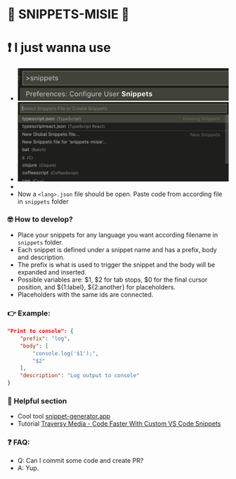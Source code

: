 # 🐻 SNIPPETS-MISIE 🐻

# ❗️ I just wanna use
- ![VScode edit snippets command](https://github.com/lebrande/snippets-misie/blob/master/assets/vscode-edit-snippets-command.png "VScode edit snippets command")
- ![VScode edit snippets command](https://github.com/lebrande/snippets-misie/blob/master/assets/lang-list.png "VScode edit snippets command")
- 
- Now a `<lang>.json` file should be open. Paste code from according file in `snippets` folder

### 🤓 How to develop?

- Place your snippets for any language you want according filename in `snippets` folder.
- Each snippet is defined under a snippet name and has a prefix, body and description. 
- The prefix is what is used to trigger the snippet and the body will be expanded and inserted.
- Possible variables are: $1, $2 for tab stops, $0 for the final cursor position, and ${1:label}, ${2:another} for placeholders.
- Placeholders with the same ids are connected.

### 👉 Example:

```json
"Print to console": {
	"prefix": "log",
	"body": [
		"console.log('$1');",
		"$2"
	],
	"description": "Log output to console"
}
```

### 📣 Helpful section

- Cool tool [snippet-generator.app](https://snippet-generator.app/)
- Tutorial [Traversy Media - Code Faster With Custom VS Code Snippets](https://www.youtube.com/watch?v=JIqk9UxgKEc)

### ❓ FAQ:

- Q: Can I commit some code and create PR?
- A: Yup.
